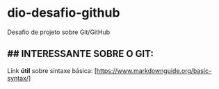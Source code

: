 # dio-desafio-github

Desafio de projeto sobre Git/GitHub

<h2>## INTERESSANTE SOBRE O GIT:</h2>

Link <strong>útil</strong> sobre sintaxe básica:
[https://www.markdownguide.org/basic-syntax/]
